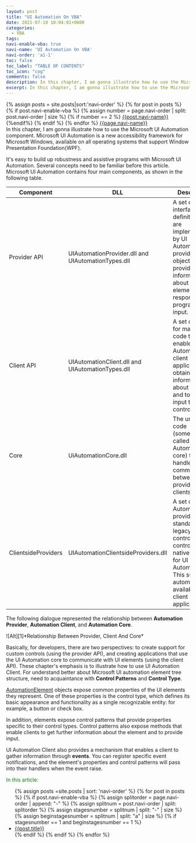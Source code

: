 ```yaml
---
layout: post
title: "UI Automation On VBA"
date: 2021-07-18 10:04:01+0800
categories:
  - VBA
tags:
navi-enable-vba: true
navi-name: 'UI Automation On VBA'
navi-order: 'a1-1'
toc: false
toc_label: "TABLE OF CONTENTS"
toc_icon: "cog"
comments: false
description: In this chapter, I am gonna illustrate how to use the Microsoft UI Automation component. Microsoft UI Automation is a new accessibility framework for Microsoft Windows, available on all operating systems that support Window Presentation Foundation(WPF)
excerpt: In this chapter, I am gonna illustrate how to use the Microsoft UI Automation component. Microsoft UI Automation is a new accessibility framework for Microsoft Windows, available on all operating systems that support Window Presentation Foundation(WPF)
---
```

<!--navigation bar-->
<div class='navi-link-container'>
  {% assign posts = site.posts|sort:'navi-order' %}
  {% for post in posts %}
    {% if post.navi-enable-vba %}
        {% assign number = page.navi-order | split: post.navi-order | size %}
        {% if number == 2 %}
            <a href="{{ site.baseurl }}{{ post.url }}" class='navi-link'>{{post.navi-name}}</a>
        {%endif%}
    {% endif %}
  {% endfor %}
<a class='navi-link' href="">{{page.navi-name}}</a>
</div>
<!--navigation bar-->
In this chapter, I am gonna illustrate how to use the Microsoft UI Automation component. Microsoft UI Automation is a new accessibility framework for Microsoft Windows, available on all operating systems that support Window Presentation Foundation(WPF).

It's easy to build up robustness and assistive programs with Microsoft UI Automation. Several concepts need to be familiar before this article. Microsoft UI Automation contains four main components, as shown in the following table.

|Component   |DLL   |Description   |
|---|---|---|
|Provider API  |UIAutomationProvider.dll and UIAutomationTypes.dll   |A set of interface definitions that are implemented by UI Automation providers, objects that provide information about UI elements and respond to programmatic input.   |
|Client API   |UIAutomationClient.dll and UIAutomationTypes.dll   |A set of types for managed code that enables UI Automation client applications to obtain information about the UI and to send input to controls.   |
|Core   |UiAutomationCore.dll   |The underlying code (sometimes called the UI Automation core) that handles communication between providers and clients.   |
|ClientsideProviders   |UIAutomationClientsideProviders.dll   |A set of UI Automation providers for standard legacy controls. (WPF controls have native support for UI Automation.) This support is automatically available to client applications.   |

The following dialogue represented the relationship between **Automation Provider**, **Automation Client**, and **Automation Core**.

<div class="imgcenter" markdown="1">
![Alt][1]*Relationship Between Provider, Client And Core*
</div>

Basically, for developers, there are two perspectives: to create support for custom controls (using the provider API), and creating applications that use the UI Automation core to communicate with UI elements (using the client API). These chapter's emphasis is to illustrate how to use UI Automation Client. For understand better about Microsoft UI automation element tree structure, need to acquaintance with **Control Patterns** and **Control Type**.

[AutomationElement][2] objects expose common properties of the UI elements they represent. One of these properties is the control type, which defines its basic appearance and functionality as a single recognizable entity: for example, a button or check box.

In addition, elements expose control patterns that provide properties specific to their control types. Control patterns also expose methods that enable clients to get further information about the element and to provide input.

UI Automation Client also provides a mechanism that enables a client to gather information through **events**. You can register specific event notifications, and the element's properties and control patterns will pass into their handlers when the event raise.


<!--items-->
<div>
<span style="color: green;">In this article:</span>
<ul>
  {% assign posts =site.posts | sort: 'navi-order' %}
  {% for post in posts %}
    {% if post.navi-enable-vba %}
      {% assign splitorder = page.navi-order | append: "-" %}
      {% assign splitnum = post.navi-order | split: splitorder %}
      {% assign stagesnumber = splitnum | split: "-" | size %}
      {% assign beginstagesnumber = splitnum | split: "a" | size %}
      {% if stagesnumber == 1 and beginstagesnumber == 1 %}
                <li><a href="{{ site.baseurl }}{{ post.url }}" class="item-link">{{post.title}}</a></li>
      {% endif %}
    {% endif %}
  {% endfor %}
</ul>
</div>
<!--items-->


[1]: /blog/public/img/2021-07-18-ui-automation-on-vba-a.png
[2]: https://docs.microsoft.com/en-us/dotnet/api/system.windows.automation.automationelement?view=net-5.0